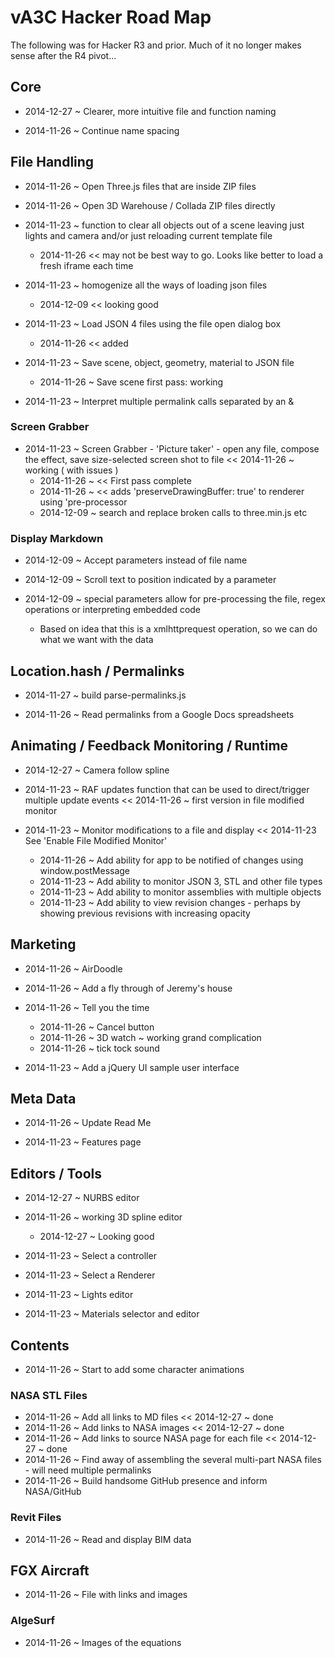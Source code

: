 vA3C Hacker Road Map
===

The following was for Hacker R3 and prior. Much of it no longer makes sense after the R4 pivot...

## Core

* 2014-12-27 ~ Clearer, more intuitive file and function naming
 
* 2014-11-26 ~ Continue name spacing


## File Handling

* 2014-11-26 ~ Open Three.js files that are inside ZIP files

* 2014-11-26 ~ Open 3D Warehouse / Collada ZIP files directly

* 2014-11-23 ~ function to clear all objects out of a scene leaving just lights and camera and/or just reloading current template file
	* 2014-11-26 << may not be best way to go. Looks like better to load a fresh iframe each time

* 2014-11-23 ~ homogenize all the ways of loading json files
	* 2014-12-09 << looking good

* 2014-11-23 ~ Load JSON 4 files using the file open dialog box 
	* 2014-11-26 << added

* 2014-11-23 ~ Save scene, object, geometry, material to JSON file
	* 2014-11-26 ~ Save scene first pass: working

* 2014-11-23 ~ Interpret multiple permalink calls separated by an &

### Screen Grabber

* 2014-11-23 ~ Screen Grabber - 'Picture taker' - open any file, compose the effect, save size-selected screen shot to file << 2014-11-26 ~ working ( with issues )
	* 2014-11-26 ~ << First pass complete
	* 2014-11-26 ~ << adds 'preserveDrawingBuffer: true' to renderer using 'pre-processor
	* 2014-12-09 ~ search and replace broken calls to three.min.js etc


### Display Markdown

* 2014-12-09 ~ Accept parameters instead of file name

* 2014-12-09 ~ Scroll text to position indicated by a parameter

* 2014-12-09 ~ special parameters allow for pre-processing the file, regex operations or interpreting embedded code
	* Based on idea that this is a xmlhttprequest operation, so we can do what we want with the data


## Location.hash / Permalinks

* 2014-11-27 ~ build parse-permalinks.js

* 2014-11-26 ~ Read permalinks from a Google Docs spreadsheets


## Animating  / Feedback Monitoring / Runtime

* 2014-12-27 ~ Camera follow spline

* 2014-11-23 ~ RAF updates function that can be used to direct/trigger multiple update events << 2014-11-26 ~ first version in file modified monitor

* 2014-11-23 ~ Monitor modifications to a file and display  << 2014-11-23 See 'Enable File Modified Monitor'
	* 2014-11-26 ~ Add ability for app to be notified of changes using window.postMessage
	* 2014-11-23 ~ Add ability to monitor JSON 3, STL and other file types
	* 2014-11-23 ~ Add ability to monitor assemblies with multiple objects
	* 2014-11-23 ~ Add ability to view revision changes - perhaps by showing previous revisions with increasing opacity


## Marketing

* 2014-11-26 ~ AirDoodle

* 2014-11-26 ~ Add a fly through of Jeremy's house

* 2014-11-26 ~ Tell you the time
	* 2014-11-26 ~ Cancel button
	* 2014-11-26 ~ 3D watch ~ working grand complication
	* 2014-11-26 ~ tick tock sound

* 2014-11-23 ~ Add a jQuery UI sample user interface


## Meta Data

* 2014-11-26 ~ Update Read Me

* 2014-11-23 ~ Features page



## Editors / Tools

* 2014-12-27 ~ NURBS editor

* 2014-11-26 ~ working 3D spline editor
	* 2014-12-27 ~ Looking good

* 2014-11-23 ~ Select a controller

* 2014-11-23 ~ Select a Renderer

* 2014-11-23 ~ Lights editor

* 2014-11-23 ~ Materials selector and editor


## Contents

* 2014-11-26 ~ Start to add some character animations


### NASA STL Files

* 2014-11-26 ~ Add all links to MD files << 2014-12-27 ~ done
* 2014-11-26 ~ Add links to NASA images << 2014-12-27 ~ done
* 2014-11-26 ~ Add links to source NASA page for each file << 2014-12-27 ~ done
* 2014-11-26 ~ Find away of assembling the several multi-part NASA files - will need multiple permalinks
* 2014-11-26 ~ Build handsome GitHub presence and inform NASA/GitHub

### Revit Files

* 2014-11-26 ~ Read and display BIM data

## FGX Aircraft

* 2014-11-26 ~ File with links and images
  

### AlgeSurf

* 2014-11-26 ~ Images of the equations


